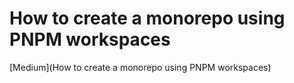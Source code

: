 # How to create a monorepo using PNPM workspaces

[Medium](How to create a monorepo using PNPM workspaces)